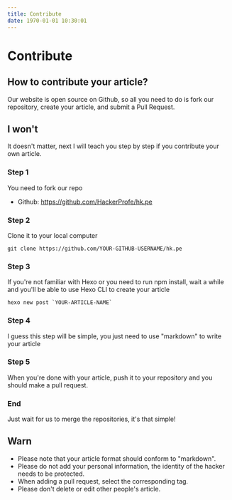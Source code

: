 ```yaml
---
title: Contribute
date: 1970-01-01 10:30:01
---
```

# Contribute
## How to contribute your article?
Our website is open source on Github, so all you need to do is fork our repository, create your article, and submit a Pull Request.

## I won't
It doesn't matter, next I will teach you step by step if you contribute your own article.

### Step 1
You need to fork our repo
- Github: https://github.com/HackerProfe/hk.pe
### Step 2
Clone it to your local computer
```shell
git clone https://github.com/YOUR-GITHUB-USERNAME/hk.pe
```
### Step 3
If you're not familiar with Hexo or you need to run npm install, wait a while and you'll be able to use Hexo CLI to create your article
```shell
hexo new post `YOUR-ARTICLE-NAME`
```
### Step 4
I guess this step will be simple, you just need to use "markdown" to write your article

### Step 5
When you're done with your article, push it to your repository and you should make a pull request.

### End
Just wait for us to merge the repositories, it's that simple!

## Warn
- Please note that your article format should conform to "markdown".
- Please do not add your personal information, the identity of the hacker needs to be protected.
- When adding a pull request, select the corresponding tag.
- Please don't delete or edit other people's article.